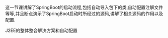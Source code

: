 这一节课讲解了SpringBoot的启动流程,包括自动导入包下的类,自动配置注解文件等等,并且断点演示了SpringBoot启动时所经过的源码,讲解了相关源码的作用以及配置.

J2EE的整体整合解决方案和自动配置

